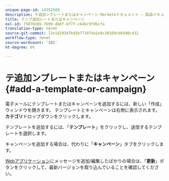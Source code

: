 ```yaml
---
unique-page-id: 14352589
description: テ追加ンプレートまたはキャンペーン-Marketoドキュメント — 製品ドキュメント
title: テンプ追加レートまたはキャンペーン
exl-id: 75070305-7699-4b0f-bf77-c64bc9fdbcfa
translation-type: tm+mt
source-git-commit: 72e1d29347bd5b77107da1e9c30169cb6490c432
workflow-type: tm+mt
source-wordcount: '102'
ht-degree: 0%

---
```


# テ追加ンプレートまたはキャンペーン{#add-a-template-or-campaign}

電子メールにテンプレートまたはキャンペーンを追加するには、新しい「作成」ウィンドウを開きます。 テンプレートとキャンペーンは右側に表示されます。 **カテゴリ**&#x200B;ドロップダウンをクリックします。

テンプレートを追加するには、「**テンプレート**」をクリックし、送信するテンプレートを選択します。

キャンペーンを追加する場合は、代わりに「**キャンペーン**」タブをクリックします。

[Webアプリケーション](https://toutapp.com/login)にメッセージを追加/編集したばかりの場合は、「**更新**」ボタンをクリックして、最新バージョンを取り込んでいることを確認してください。
